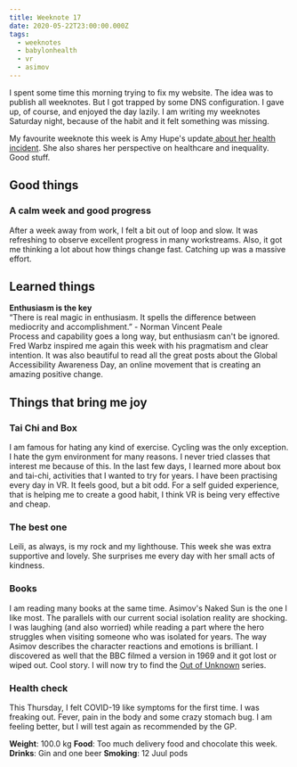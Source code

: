 ```yaml
---
title: Weeknote 17
date: 2020-05-22T23:00:00.000Z
tags:
  - weeknotes
  - babylonhealth
  - vr
  - asimov
---
```

I spent some time this morning trying to fix my website. The idea was to publish all weeknotes. But I got trapped by some DNS configuration. I gave up, of course, and enjoyed the day lazily. I am writing my weeknotes Saturday night, because of the habit and it felt something was missing.

My favourite weeknote this week is Amy Hupe's update[ about her health incident](https://amyhupe.co.uk/weeknotes/weeknote-25/). She also shares her perspective on healthcare and inequality. Good stuff. 

## Good things

### **A calm week and good progress**

After a week away from work, I felt a bit out of loop and slow. It was refreshing to observe excellent progress in many workstreams. Also, it got me thinking a lot about how things change fast. Catching up was a massive effort. 

## Learned things 

**Enthusiasm is the key** \
“There is real magic in enthusiasm. It spells the difference between mediocrity and accomplishment.” - Norman Vincent Peale  \
Process and capability goes a long way, but enthusiasm can't be ignored. Fred Warbz inspired me again this week with his pragmatism and clear intention. It was also beautiful to read all the great posts about the Global Accessibility Awareness Day, an online movement that is creating an amazing positive change.   

## Things that bring me joy

### **Tai Chi and Box**

I am famous for hating any kind of exercise. Cycling was the only exception. I hate the gym environment for many reasons. I never tried classes that interest me because of this. In the last few days, I learned more about box and tai-chi, activities that I wanted to try for years. I have been practising every day in VR. It feels good, but a bit odd. For a self guided experience, that is helping me to create a good habit, I think VR is being very effective and cheap. 

### **The best one**

Leili, as always, is my rock and my lighthouse. This week she was extra supportive and lovely. She surprises me every day with her small acts of kindness. 

### **Books**

I am reading many books at the same time. Asimov's Naked Sun is the one I like most. The parallels with our current social isolation reality are shocking. I was laughing (and also worried) while reading a part where the hero struggles when visiting someone who was isolated for years. The way Asimov describes the character reactions and emotions is brilliant. I discovered as well that the BBC filmed a version in 1969 and it got lost or wiped out. Cool story. I will now try to find the [Out of Unknown](https://en.wikipedia.org/wiki/Out_of_the_Unknown) series.  

### **Health check**

This Thursday, I felt COVID-19 like symptoms for the first time. I was freaking out. Fever, pain in the body and some crazy stomach bug. I am feeling better, but I will test again as recommended by the GP. 

**Weight**: 100.0 kg **Food**: Too much delivery food and chocolate this week. **Drinks**: Gin and one beer  **Smoking**: 12 Juul pods